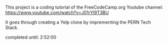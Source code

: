This project is a coding tutorial of the FreeCodeCamp.org Youtube channel:
https://www.youtube.com/watch?v=J01rYl9T3BU

It goes through creating a Yelp clone by imprementing the PERN Tech Stack.


completed until: 2:52:00